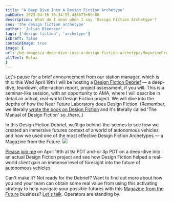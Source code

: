 ```yaml
---
title: "A Deep Dive Into A Design Fiction Archetype"
pubDate: 2023-04-16 16:34:55.436673+00:00
description: What do I mean when I say 'Design Fiction Archetype'?
seo: 'the design fiction archetype'
author: 'Julian Bleecker'
tags: ['design fiction', 'archetype']
isDraft: false
containImage: true
image: {
url: /bd-images/a-deep-dive-into-a-design-fiction-archetype/MagazineFromTheFuture_RS_01_032123_02_BRIGHT__1200px.png,,
altText: Relax
}
---
```


Let's pause for a brief announcement from our station manager, which is this: this Wed April 19th I will be hosting a [Design Fiction Debrief](https://ti.to/near-future-laboratory/design-fiction-debrief-magazine-from-the-future) — a deep-dive, teardown, after-action report, project assessment, if you will. 
This is a seminar-like session, with an opportunity to AMA, where I will describe in detail an actual, real-world Design Fiction project. We will dive into the depths of how the Near Future Laboratory does Design Fiction. (Remember, we literally [wrote the book on Design Fiction](http://themanual.nearfuturelaboratory.com/) and it's literally called 'The Manual of Design Fiction' so..there..)
 
In this Design Fiction Debrief, we'll go behind-the-scenes to see how we created an immersive futures context of a world of autonomous vehicles and how we used one of the most effective Design Fiction Archetypes — a Magazine from the Future.
 ![](/bd-images/a-deep-dive-into-a-design-fiction-archetype/Banner_01___LinkedIn.jpg)

[Please join me](https://ti.to/near-future-laboratory/design-fiction-debrief-magazine-from-the-future) on April 19th at 9a PDT and-or 3p PDT on a deep-dive into an actual Design Fiction project and see how Design Fiction helped a real-world client gain an immense level of foresight into the future of autonomous vehicles.

Can't make it? Not ready for the Debrief? Want to find out more about how you and your team can obtain some real value from using this activating strategy to help navigate your possible futures with this [Magazine from the Future](http://magazinefromthefuture.com/) business? [Let's talk](https://calendly.com/julian-bleecker/magazine-from-the-future?month=2023-04). Operators are standing by.